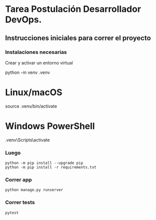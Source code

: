 # Tarea Postulación Desarrollador DevOps.

## Instrucciones iniciales para correr el proyecto

### Instalaciones necesarias

Crear y activar un entorno virtual

python -m venv .venv
# Linux/macOS
source .venv/bin/activate
# Windows PowerShell
.venv\Scripts\activate

### Luego
```
python -m pip install --upgrade pip
python -m pip install -r requirements.txt
```
### Correr app
```
python manage.py runserver
```

### Correr tests
```
pytest
```
